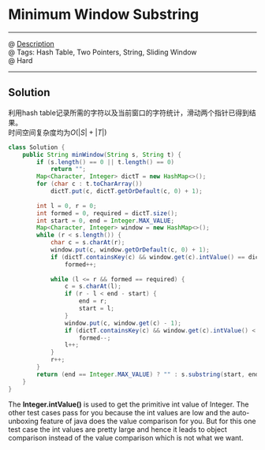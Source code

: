 # Minimum Window Substring
------------------
@ [Description](https://leetcode.com/problems/minimum-window-substring/)  
@ Tags: Hash Table, Two Pointers, String, Sliding Window   
@ Hard

------------------
## Solution
利用hash table记录所需的字符以及当前窗口的字符统计，滑动两个指针已得到结果。  
时间空间复杂度均为$O(|S|+|T|)$  
```java
class Solution {
    public String minWindow(String s, String t) {
        if (s.length() == 0 || t.length() == 0)
            return "";
        Map<Character, Integer> dictT = new HashMap<>();
        for (char c : t.toCharArray())
            dictT.put(c, dictT.getOrDefault(c, 0) + 1);
        
        int l = 0, r = 0;
        int formed = 0, required = dictT.size();
        int start = 0, end = Integer.MAX_VALUE;
        Map<Character, Integer> window = new HashMap<>();
        while (r < s.length()) {
            char c = s.charAt(r);
            window.put(c, window.getOrDefault(c, 0) + 1);
            if (dictT.containsKey(c) && window.get(c).intValue() == dictT.get(c).intValue())
                formed++;
            
            while (l <= r && formed == required) {
                c = s.charAt(l);
                if (r - l < end - start) {
                    end = r;
                    start = l;
                }
                window.put(c, window.get(c) - 1);
                if (dictT.containsKey(c) && window.get(c).intValue() < dictT.get(c).intValue())
                    formed--;
                l++;
            }
            r++;
        }
        return (end == Integer.MAX_VALUE) ? "" : s.substring(start, end + 1);
    }
}
```
The **Integer.intValue()** is used to get the primitive int value of Integer. The other test cases pass for you because the int values are low and the auto-unboxing feature of java does the value comparison for you. But for this one test case the int values are pretty large and hence it leads to object comparison instead of the value comparison which is not what we want.
